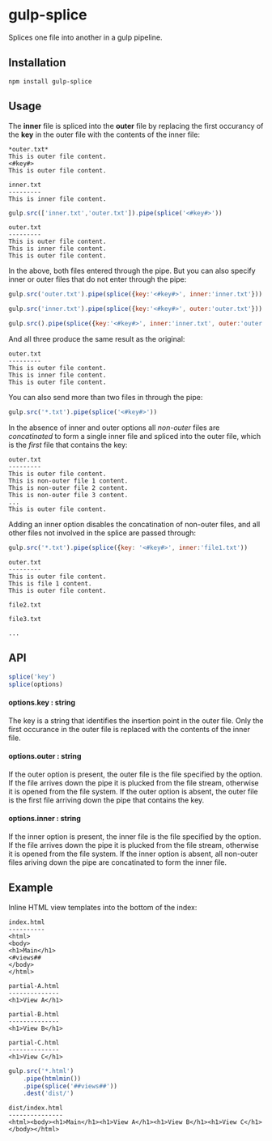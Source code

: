 # gulp-splice

Splices one file into another in a gulp pipeline.

## Installation

`npm install gulp-splice`

## Usage

The **inner** file is spliced into the **outer** file by replacing the first occurancy of the **key** in the outer file
with the contents of the inner file:

```
*outer.txt*
This is outer file content.
<#key#>
This is outer file content.
```

```
inner.txt
---------
This is inner file content.
```

```javascript
gulp.src(['inner.txt','outer.txt']).pipe(splice('<#key#>'))
```

```
outer.txt
---------
This is outer file content.
This is inner file content.
This is outer file content.
```

In the above, both files entered through the pipe.  But you can also specify inner
or outer files that do not enter through the pipe:

```javascript
gulp.src('outer.txt').pipe(splice({key:'<#key#>', inner:'inner.txt'}))

gulp.src('inner.txt').pipe(splice({key:'<#key#>', outer:'outer.txt'}))

gulp.src().pipe(splice({key:'<#key#>', inner:'inner.txt', outer:'outer.txt' }))
```

And all three produce the same result as the original:

```
outer.txt
---------
This is outer file content.
This is inner file content.
This is outer file content.
```

You can also send more than two files in through the pipe:

```javascript
gulp.src('*.txt').pipe(splice('<#key#>'))
```

In the absence of inner and outer options all *non-outer* files are _concatinated_ to form 
a single inner file and spliced into the outer file, which is the *first* file that contains
the key:

```
outer.txt
---------
This is outer file content.
This is non-outer file 1 content.
This is non-outer file 2 content.
This is non-outer file 3 content.
...
This is outer file content.
```

Adding an inner option disables the concatination of non-outer files, and all other files
not involved in the splice are passed through:

```javascript
gulp.src('*.txt').pipe(splice({key: '<#key#>', inner:'file1.txt'))
```

```
outer.txt
---------
This is outer file content.
This is file 1 content.
This is outer file content.
```
```
file2.txt
```
```
file3.txt
```
```
...
```

## API

```javascript
splice('key') 
splice(options)
```

#### options.key : string

The key is a string that identifies the insertion point in the outer file.  Only the first 
occurance in the outer file is replaced with the contents of the inner file.

#### options.outer : string

If the outer option is present, the outer file is the file specified by the option.  If the file
arrives down the pipe it is plucked from the file stream, otherwise it is opened from the file
system.  If the outer option is absent, the outer file is the first file arriving down the pipe
that contains the key.

#### options.inner : string

If the inner option is present, the inner file is the file specified by the option.  If the file
arrives down the pipe it is plucked from the file stream, otherwise it is opened from the file
system.  If the inner option is absent, all non-outer files ariving down the pipe are concatinated
to form the inner file.



## Example

Inline HTML view templates into the bottom of the index:

```
index.html
----------
<html>
<body>
<h1>Main</h1>
<#views##
</body>
</html>
```

```
partial-A.html
--------------
<h1>View A</h1>
```

```
partial-B.html
--------------
<h1>View B</h1>
```

```
partial-C.html
--------------
<h1>View C</h1>
```

```javascript
gulp.src('*.html')
	.pipe(htmlmin())
	.pipe(splice('##views##'))
	.dest('dist/')
```

```
dist/index.html
---------------
<html><body><h1>Main</h1><h1>View A</h1><h1>View B</h1><h1>View C</h1></body></html>
```






